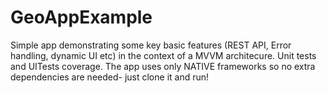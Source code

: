 # GeoAppExample
Simple app demonstrating some key basic features (REST API, Error handling, dynamic UI etc) in the context of a MVVM architecure.
Unit tests and UITests coverage.
The app uses only NATIVE frameworks so no extra dependencies are needed- just clone it and run! 
